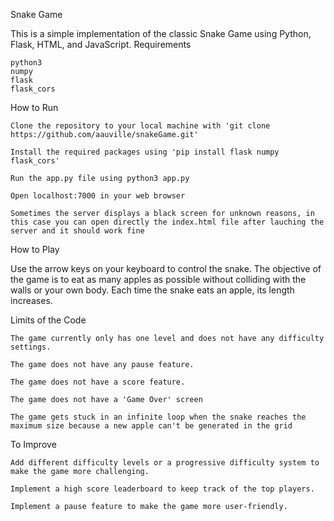 Snake Game

This is a simple implementation of the classic Snake Game using Python, Flask, HTML, and JavaScript.
Requirements

    python3
    numpy
    flask
    flask_cors
    

How to Run

    Clone the repository to your local machine with 'git clone https://github.com/aauville/snakeGame.git'

    Install the required packages using 'pip install flask numpy flask_cors'

    Run the app.py file using python3 app.py

    Open localhost:7000 in your web browser

    Sometimes the server displays a black screen for unknown reasons, in this case you can open directly the index.html file after lauching the server and it should work fine

How to Play

Use the arrow keys on your keyboard to control the snake. The objective of the game is to eat as many apples as possible without colliding with the walls or your own body. Each time the snake eats an apple, its length increases.

Limits of the Code

    The game currently only has one level and does not have any difficulty settings.

    The game does not have any pause feature.

    The game does not have a score feature.

    The game does not have a 'Game Over' screen

    The game gets stuck in an infinite loop when the snake reaches the maximum size because a new apple can't be generated in the grid




To Improve

    Add different difficulty levels or a progressive difficulty system to make the game more challenging.

    Implement a high score leaderboard to keep track of the top players.

    Implement a pause feature to make the game more user-friendly.